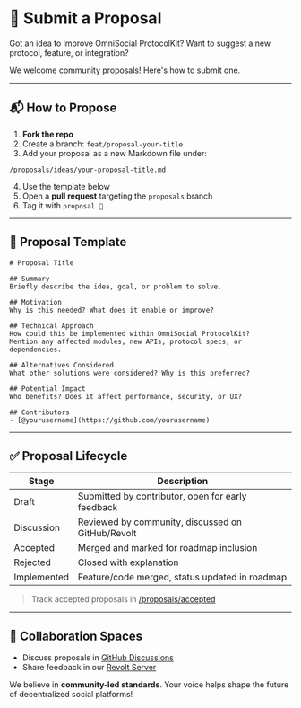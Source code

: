 # 📝 Submit a Proposal

Got an idea to improve OmniSocial ProtocolKit? Want to suggest a new protocol, feature, or integration?

We welcome community proposals! Here's how to submit one.

---

## 📬 How to Propose

1. **Fork the repo**
2. Create a branch: `feat/proposal-your-title`
3. Add your proposal as a new Markdown file under:
```
/proposals/ideas/your-proposal-title.md
```
4. Use the template below
5. Open a **pull request** targeting the `proposals` branch
6. Tag it with `proposal 🧠`

---

## 📄 Proposal Template
```
# Proposal Title

## Summary
Briefly describe the idea, goal, or problem to solve.

## Motivation
Why is this needed? What does it enable or improve?

## Technical Approach
How could this be implemented within OmniSocial ProtocolKit?
Mention any affected modules, new APIs, protocol specs, or dependencies.

## Alternatives Considered
What other solutions were considered? Why is this preferred?

## Potential Impact
Who benefits? Does it affect performance, security, or UX?

## Contributors
- [@yourusername](https://github.com/yourusername)
```

---

## ✅ Proposal Lifecycle

| Stage        | Description |
|--------------|-------------|
| Draft        | Submitted by contributor, open for early feedback |
| Discussion   | Reviewed by community, discussed on GitHub/Revolt |
| Accepted     | Merged and marked for roadmap inclusion |
| Rejected     | Closed with explanation |
| Implemented  | Feature/code merged, status updated in roadmap |

> Track accepted proposals in [/proposals/accepted](../proposals/accepted.md)

---

## 🤝 Collaboration Spaces
- Discuss proposals in [GitHub Discussions](https://github.com/beitmenotyou-com/omnisocial-hub/discussions)
- Share feedback in our [Revolt Server](https://rvlt.gg/vxTxbvth)

We believe in **community-led standards**. Your voice helps shape the future of decentralized social platforms!

